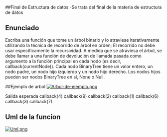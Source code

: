 ##Final de Estructura de datos
-Se trata del final de la materia de estructura de datos

## Enunciado
Escriba una función que tome un árbol binario y lo atraviese iterativamente utilizando la técnica de recorrido de árbol en orden; 
El recorrido no debe usar específicamente la recursividad. 
A medida que se atraviesa el árbol, se debe llamar a una función de devolución de llamada pasada como argumento a la función principal en cada nodo (es decir, callback(currentNode)).
Cada nodo BinaryTree tiene un valor entero, un nodo padre, un nodo hijo izquierdo y un nodo hijo derecho.
Los nodos hijos pueden ser nodos BinaryTree en sí, None o Null.

##Ejemplo de arbol
[![Arbol-de-ejemplo.png](https://i.postimg.cc/02jf14Vr/Arbol-de-ejemplo.png)](https://postimg.cc/SJ08WgFp)





Salida esperada
callback(4)
callback(9)
callback(2)
callback(1)
callback(6)
callback(3)
callback(7)

## Uml de la funcion
[![Uml.png](https://i.postimg.cc/yd0G9bM7/Uml.png)](https://postimg.cc/zbXpY0DQ)
